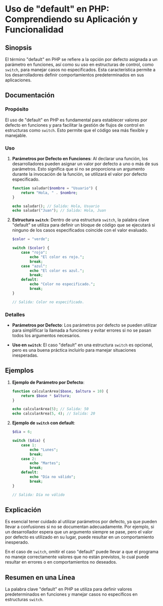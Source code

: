 <!--
Meta Description: # Uso de "default" en PHP: Comprendiendo su Aplicación y Funcionalidad ## Sinopsis El término "default" en PHP se refiere a la opción por defecto asig...
Meta Keywords: por, switch, default, defecto, echo
-->

# Uso de "default" en PHP: Comprendiendo su Aplicación y Funcionalidad

## Sinopsis
El término "default" en PHP se refiere a la opción por defecto asignada a un parámetro en funciones, así como su uso en estructuras de control, como `switch`, para manejar casos no especificados. Esta característica permite a los desarrolladores definir comportamientos predeterminados en sus aplicaciones.

## Documentación
### Propósito
El uso de "default" en PHP es fundamental para establecer valores por defecto en funciones y para facilitar la gestión de flujos de control en estructuras como `switch`. Esto permite que el código sea más flexible y manejable.

### Uso
1. **Parámetros por Defecto en Funciones**: Al declarar una función, los desarrolladores pueden asignar un valor por defecto a uno o más de sus parámetros. Esto significa que si no se proporciona un argumento durante la invocación de la función, se utilizará el valor por defecto especificado.

   ```php
   function saludar($nombre = "Usuario") {
       return "Hola, " . $nombre;
   }

   echo saludar(); // Salida: Hola, Usuario
   echo saludar("Juan"); // Salida: Hola, Juan
   ```

2. **Estructura `switch`**: Dentro de una estructura `switch`, la palabra clave "default" se utiliza para definir un bloque de código que se ejecutará si ninguno de los casos especificados coincide con el valor evaluado.

   ```php
   $color = "verde";

   switch ($color) {
       case "rojo":
           echo "El color es rojo.";
           break;
       case "azul":
           echo "El color es azul.";
           break;
       default:
           echo "Color no especificado.";
           break;
   }

   // Salida: Color no especificado.
   ```

### Detalles
- **Parámetros por Defecto**: Los parámetros por defecto se pueden utilizar para simplificar la llamada a funciones y evitar errores si no se pasan todos los argumentos necesarios.
  
- **Uso en `switch`**: El caso "default" en una estructura `switch` es opcional, pero es una buena práctica incluirlo para manejar situaciones inesperadas.

## Ejemplos
1. **Ejemplo de Parámetro por Defecto**:
   ```php
   function calcularArea($base, $altura = 10) {
       return $base * $altura;
   }

   echo calcularArea(5); // Salida: 50
   echo calcularArea(5, 4); // Salida: 20
   ```

2. **Ejemplo de `switch` con default**:
   ```php
   $dia = 6;

   switch ($dia) {
       case 1:
           echo "Lunes";
           break;
       case 2:
           echo "Martes";
           break;
       default:
           echo "Día no válido";
           break;
   }

   // Salida: Día no válido
   ```

## Explicación
Es esencial tener cuidado al utilizar parámetros por defecto, ya que pueden llevar a confusiones si no se documentan adecuadamente. Por ejemplo, si un desarrollador espera que un argumento siempre se pase, pero el valor por defecto es utilizado en su lugar, puede resultar en un comportamiento inesperado.

En el caso de `switch`, omitir el caso "default" puede llevar a que el programa no maneje correctamente valores que no están previstos, lo cual puede resultar en errores o en comportamientos no deseados.

## Resumen en una Línea
La palabra clave "default" en PHP se utiliza para definir valores predeterminados en funciones y manejar casos no específicos en estructuras `switch`.